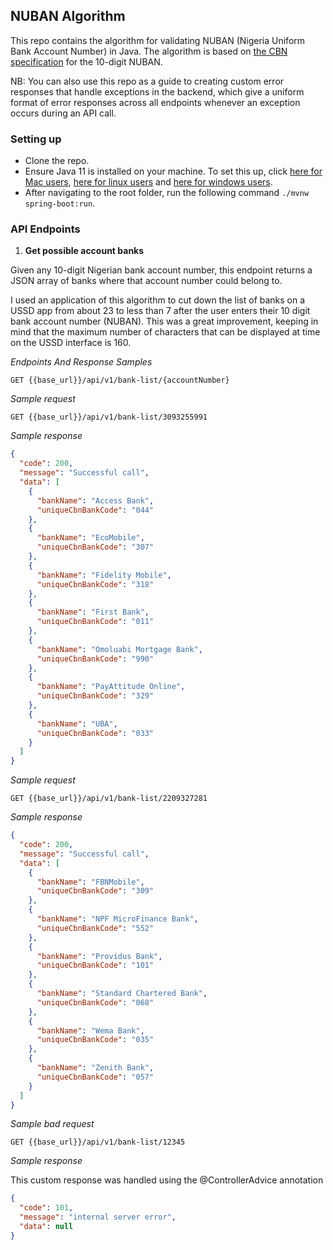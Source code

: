 ## NUBAN Algorithm

This repo contains the algorithm for validating 
NUBAN (Nigeria Uniform Bank Account Number) in Java. 
The algorithm is based on [the CBN specification](https://www.cbn.gov.ng/OUT/2011/CIRCULARS/BSPD/NUBAN%20PROPOSALS%20V%200%204-%2003%2009%202010.PDF)
for the 
10-digit NUBAN. 

NB: You can also use this repo as a guide to creating custom error responses that
handle exceptions in the backend, which give a uniform format of error responses
across all endpoints whenever an exception occurs during an API call. 

### Setting up
- Clone the repo.
- Ensure Java 11 is installed on your machine. To set this up, click [here for Mac users](https://www.youtube.com/watch?v=oiqKK0FOjK0), 
[here for linux users](https://www.youtube.com/watch?v=8HPi2uNDWHU) and [here for windows users](https://www.youtube.com/watch?v=RBuZHg6eyIs).
- After navigating to the root folder, run the following command
  `./mvnw spring-boot:run`.



### API Endpoints

1. **Get possible account banks**

Given any 10-digit Nigerian bank account number, 
this endpoint returns a JSON array of banks where 
that account number could belong to.

I used an application of this algorithm to cut down the 
list of banks on a USSD app from  about 23 to less than 7 
after the user enters their 10 digit bank account number 
(NUBAN). This was a great improvement, keeping in mind that 
the maximum number of characters that can be displayed at  time
on the USSD interface is 160.

_Endpoints And Response Samples_

`GET {{base_url}}/api/v1/bank-list/{accountNumber}`

_Sample request_

`GET {{base_url}}/api/v1/bank-list/3093255991`

_Sample response_

```json
{
  "code": 200,
  "message": "Successful call",
  "data": [
    {
      "bankName": "Access Bank",
      "uniqueCbnBankCode": "044"
    },
    {
      "bankName": "EcoMobile",
      "uniqueCbnBankCode": "307"
    },
    {
      "bankName": "Fidelity Mobile",
      "uniqueCbnBankCode": "318"
    },
    {
      "bankName": "First Bank",
      "uniqueCbnBankCode": "011"
    },
    {
      "bankName": "Omoluabi Mortgage Bank",
      "uniqueCbnBankCode": "990"
    },
    {
      "bankName": "PayAttitude Online",
      "uniqueCbnBankCode": "329"
    },
    {
      "bankName": "UBA",
      "uniqueCbnBankCode": "033"
    }
  ]
}
```

_Sample request_

`GET {{base_url}}/api/v1/bank-list/2209327281`

_Sample response_

```json
{
  "code": 200,
  "message": "Successful call",
  "data": [
    {
      "bankName": "FBNMobile",
      "uniqueCbnBankCode": "309"
    },
    {
      "bankName": "NPF MicroFinance Bank",
      "uniqueCbnBankCode": "552"
    },
    {
      "bankName": "Providus Bank",
      "uniqueCbnBankCode": "101"
    },
    {
      "bankName": "Standard Chartered Bank",
      "uniqueCbnBankCode": "068"
    },
    {
      "bankName": "Wema Bank",
      "uniqueCbnBankCode": "035"
    },
    {
      "bankName": "Zenith Bank",
      "uniqueCbnBankCode": "057"
    }
  ]
}
```

_Sample bad request_

`GET {{base_url}}/api/v1/bank-list/12345`

_Sample response_

This custom response was handled using the @ControllerAdvice annotation

```json
{
  "code": 101,
  "message": "internal server error",
  "data": null
}
```





